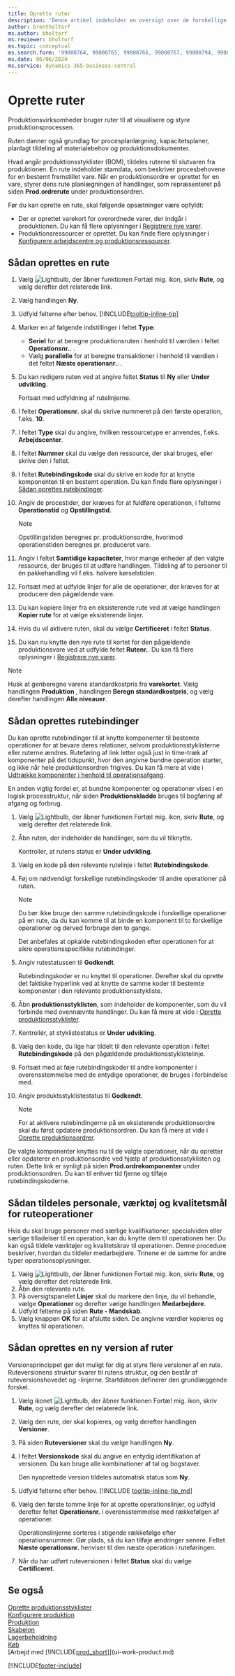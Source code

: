 ```yaml
---
title: Oprette ruter
description: 'Denne artikel indeholder en oversigt over de forskellige måder, du kan oprette ruter på, herunder nødvendige forudsætninger og oprettelse af rutebindinger.'
author: brentholtorf
ms.author: bholtorf
ms.reviewer: bholtorf
ms.topic: conceptual
ms.search.form: '99000764, 99000765, 99000766, 99000767, 99000794, 99000796, 99000798, 99000806, 99000808, 99000810, 99000817, 99000834, 99000835, 99000836, 99000837, 99000840, 99000841, 99000844, 99000845'
ms.date: 06/06/2024
ms.service: dynamics-365-business-central
---
```

# <a name="create-routings"></a>Oprette ruter

Produktionsvirksomheder bruger ruter til at visualisere og styre produktionsprocessen.

Ruten danner også grundlag for procesplanlægning, kapacitetsplaner, planlagt tildeling af materialebehov og produktionsdokumenter.  

Hvad angår produktionsstyklister (BOM), tildeles ruterne til slutvaren fra produktionen. En rute indeholder stamdata, som beskriver procesbehovene for en bestemt fremstillet vare. Når en produktionsordre er oprettet for en vare, styrer dens rute planlægningen af handlinger, som repræsenteret på siden **Prod.ordrerute** under produktionsordren.  

Før du kan oprette en rute, skal følgende opsætninger være opfyldt:  

- Der er oprettet varekort for overordnede varer, der indgår i produktionen. Du kan få flere oplysninger i [Registrere nye varer](inventory-how-register-new-items.md).
- Produktionsressourcer er oprettet. Du kan finde flere oplysninger i [Konfigurere arbejdscentre og produktionsressourcer](production-how-to-set-up-work-and-machine-centers.md).

## <a name="to-create-a-routing"></a>Sådan oprettes en rute

1. Vælg ![Lightbulb, der åbner funktionen Fortæl mig.](media/ui-search/search_small.png "Fortæl mig, hvad du vil foretage dig") ikon, skriv **Rute**, og vælg derefter det relaterede link.  
2. Vælg handlingen **Ny**.  
3. Udfyld felterne efter behov. [!INCLUDE[tooltip-inline-tip](includes/tooltip-inline-tip_md.md)]
4. Marker en af følgende indstillinger i feltet **Type**:
   - **Seriel** for at beregne produktionsruten i henhold til værdien i feltet **Operationsnr..** .  
   - Vælg **parallelle** for at beregne transaktioner i henhold til værdien i det feltet **Næste operationsnr.**. .  
5. Du kan redigere ruten ved at angive feltet **Status** til **Ny** eller **Under udvikling**.  

    Fortsæt med udfyldning af rutelinjerne.
6. I feltet **Operationsnr.** skal du skrive nummeret på den første operation, f.eks. **10**.  
7. I feltet **Type** skal du angive, hvilken ressourcetype er anvendes, f.eks. **Arbejdscenter**.  
8. I feltet **Nummer** skal du vælge den ressource, der skal bruges, eller skrive den i feltet.  
9. I feltet **Rutebindingskode** skal du skrive en kode for at knytte komponenten til en bestemt operation. Du kan finde flere oplysninger i [Sådan oprettes rutebindinger](production-how-to-create-routings.md#to-create-routing-links).
10. Angiv de procestider, der kræves for at fuldføre operationen, i felterne **Operationstid** og **Opstillingstid**.

     > [!NOTE]
     > Opstillingstiden beregnes pr. produktionsordre, hvorimod operationstiden beregnes pr. produceret vare.  

11. Angiv i feltet **Samtidige kapaciteter**, hvor mange enheder af den valgte ressource, der bruges til at udføre handlingen. Tildeling af to personer til én pakkehandling vil f.eks. halvere kørselstiden.  
12. Fortsæt med at udfylde linjer for alle de operationer, der kræves for at producere den pågældende vare.  
13. Du kan kopiere linjer fra en eksisterende rute ved at vælge handlingen **Kopier rute** for at vælge eksisterende linjer.  
14. Hvis du vil aktivere ruten, skal du vælge **Certificeret** i feltet **Status**.   
15. Du kan nu knytte den nye rute til kortet for den pågældende produktionsvare ved at udfylde feltet **Rutenr.**. Du kan få flere oplysninger i [Registrere nye varer](inventory-how-register-new-items.md).  

> [!NOTE]  
> Husk at genberegne varens standardkostpris fra **varekortet**. Vælg handlingen **Produktion** , handlingen **Beregn standardkostpris**, og vælg derefter handlingen **Alle niveauer**.  

## <a name="to-create-routing-links"></a>Sådan oprettes rutebindinger

Du kan oprette rutebindinger til at knytte komponenter til bestemte operationer for at bevare deres relationer, selvom produktionsstyklisterne eller ruterne ændres. Ruteføring af link letter også just in time-træk af komponenter på det tidspunkt, hvor den angivne bundne operation starter, og ikke når hele produktionsordren frigives. Du kan få mere at vide i [Udtrække komponenter i henhold til operationsafgang](production-how-to-flush-components-according-to-operation-output.md).  

En anden vigtig fordel er, at bundne komponenter og operationer vises i en logisk processtruktur, når siden **Produktionskladde** bruges til bogføring af afgang og forbrug.  

1. Vælg ![Lightbulb, der åbner funktionen Fortæl mig.](media/ui-search/search_small.png "Fortæl mig, hvad du vil foretage dig") ikon, skriv **Rute**, og vælg derefter det relaterede link.  
2. Åbn ruten, der indeholder de handlinger, som du vil tilknytte.  

    Kontroller, at rutens status er **Under udvikling**.  

3. Vælg en kode på den relevante rutelinje i feltet **Rutebindingskode**.  
4. Føj om nødvendigt forskellige rutebindingskoder til andre operationer på ruten.  

    > [!NOTE]  
    > Du bør ikke bruge den samme rutebindingskode i forskellige operationer på en rute, da du kan komme til at binde en komponent til to forskellige operationer og derved forbruge den to gange.  
    >
    > Det anbefales at opkalde rutebindingskoden efter operationen for at sikre operationsspecifikke rutebindinger.

5. Angiv rutestatussen til **Godkendt**.  

    Rutebindingskoder er nu knyttet til operationer. Derefter skal du oprette det faktiske hyperlink ved at knytte de samme koder til bestemte komponenter i den relevante produktionsstykliste.  

6. Åbn **produktionsstyklisten**, som indeholder de komponenter, som du vil forbinde med ovennævnte handlinger. Du kan få mere at vide i [Oprette produktionsstyklister](production-how-to-create-production-boms.md).
7. Kontrollér, at styklistestatus er **Under udvikling**.  
8. Vælg den kode, du lige har tildelt til den relevante operation i feltet **Rutebindingskode** på den pågældende produktionsstyklistelinje.  
9. Fortsæt med at føje rutebindingskoder til andre komponenter i overensstemmelse med de entydige operationer, de bruges i forbindelse med.  
10. Angiv produktsstyklistestatus til **Godkendt**.  

    > [!NOTE]  
    > For at aktivere rutebindingerne på en eksisterende produktionsordre skal du først opdatere produktionsordren. Du kan få mere at vide i [Oprette produktionsordrer](production-how-to-create-production-orders.md).  

De valgte komponenter knyttes nu til de valgte operationer, når du opretter eller opdaterer en produktionsordre ved hjælp af produktionsstyklisten og ruten. Dette link er synligt på siden **Prod.ordrekomponenter** under produktionsordren. Du kan til enhver tid fjerne og tilføje rutebindingskoderne.

## <a name="to-assign-personnel-tools-and-quality-measures-to-routing-operations"></a>Sådan tildeles personale, værktøj og kvalitetsmål for ruteoperationer

Hvis du skal bruge personer med særlige kvalifikationer, specialviden eller særlige tilladelser til en operation, kan du knytte dem til operationen her. Du kan også tildele værktøjer og kvalitetskrav til operationen. Denne procedure beskriver, hvordan du tildeler medarbejdere. Trinene er de samme for andre typer operationsoplysninger.

1. Vælg ![Lightbulb, der åbner funktionen Fortæl mig.](media/ui-search/search_small.png "Fortæl mig, hvad du vil foretage dig") ikon, skriv **Rute**, og vælg derefter det relaterede link.  
2. Åbn den relevante rute.  
3. På oversigtspanelet **Linjer** skal du markere den linje, du vil behandle, vælge **Operationer** og derefter vælge handlingen **Medarbejdere**.  
4. Udfyld felterne på siden **Rute - Mandskab**.  
5. Vælg knappen **OK** for at afslutte siden. De angivne værdier kopieres og knyttes til operationen.  

## <a name="to-create-a-new-version-of-a-routing"></a>Sådan oprettes en ny version af ruter

Versionsprincippet gør det muligt for dig at styre flere versioner af en rute. Ruteversionens struktur svarer til rutens struktur, og den består af ruteversionshovedet og -linjerne. Startdatoen definerer den grundlæggende forskel.  

1. Vælg ikonet ![Lightbulb, der åbner funktionen Fortæl mig.](media/ui-search/search_small.png "Fortæl mig, hvad du vil foretage dig") ikon, skriv **Rute**, og vælg derefter det relaterede link.  
2. Vælg den rute, der skal kopieres, og vælg derefter handlingen **Versioner**.  
3. På siden **Ruteversioner** skal du vælge handlingen **Ny**.
4. I feltet **Versionskode** skal du angive en entydig identifikation af versionen. Du kan bruge alle kombinationer af tal og bogstaver.  

    Den nyoprettede version tildeles automatisk status som **Ny**.  
5. Udfyld felterne efter behov. [!INCLUDE [tooltip-inline-tip_md](../archive/SetupAndAdministration/includes/tooltip-inline-tip_md.md)]
6. Vælg den første tomme linje for at oprette operationslinjer, og udfyld derefter feltet **Operationsnr.** i overensstemmelse med rækkefølgen af operationer.

    Operationslinjerne sorteres i stigende rækkefølge efter operationsnummer. Gør plads, så du kan tilføje ændringer senere. Feltet **Næste operationsnr.** henviser til den næste operation i ruteføringen.

7. Når du har udført ruteversionen i feltet **Status** skal du vælge **Certificeret**.

## <a name="see-also"></a>Se også

[Oprette produktionsstyklister](production-how-to-create-production-boms.md)  
[Konfigurere produktion](production-configure-production-processes.md)  
[Produktion](production-manage-manufacturing.md)  
[Skabelon](production-planning.md)  
[Lagerbeholdning](inventory-manage-inventory.md)  
[Køb](purchasing-manage-purchasing.md)  
[Arbejd med [!INCLUDE[prod_short](includes/prod_short.md)]](ui-work-product.md)  


[!INCLUDE[footer-include](includes/footer-banner.md)]
